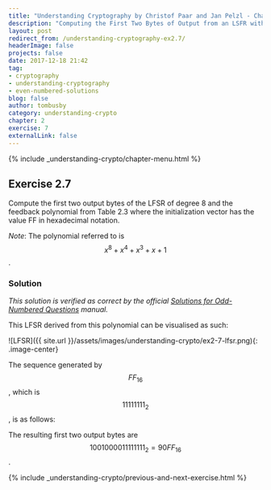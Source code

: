 ```yaml
---
title: "Understanding Cryptography by Christof Paar and Jan Pelzl - Chapter 2 Solutions - Ex2.7"
description: "Computing the First Two Bytes of Output from an LSFR with an 8th Degree Polynomial"
layout: post
redirect_from: /understanding-cryptography-ex2.7/
headerImage: false
projects: false
date: 2017-12-18 21:42
tag:
- cryptography
- understanding-cryptography
- even-numbered-solutions
blog: false
author: tombusby
category: understanding-crypto
chapter: 2
exercise: 7
externalLink: false
---
```


{% include _understanding-crypto/chapter-menu.html %}

## Exercise 2.7

Compute the first two output bytes of the LFSR of degree 8 and the feedback polynomial from Table 2.3 where the initialization vector has the value FF in hexadecimal notation.

*Note*: The polynomial referred to is $$x^8 + x^4 + x^3 + x + 1$$.

### Solution

*This solution is verified as correct by the official [Solutions for Odd-Numbered Questions](http://wiki.crypto.rub.de/Buch/en/download/Understanding_Cryptography_Odd_Solutions.pdf) manual.*

This LFSR derived from this polynomial can be visualised as such:

![LFSR]({{ site.url }}/assets/images/understanding-crypto/ex2-7-lfsr.png){: .image-center}

The sequence generated by $$FF_{16}$$, which is $$ 11111111_2 $$, is as follows:

<div style="text-align: center;">
<script type="math/tex">
\begin{array}{c c c c c c c c|c}
s_7 & s_6 & s_5 & s_4 & s_3 & s_2 & s_1 & s_0 & \text{Output} \\ \hline
1 & 1 & 1 & 1 & 1 & 1 & 1 & 1 & 1 \\
0 & 1 & 1 & 1 & 1 & 1 & 1 & 1 & 1 \\
0 & 0 & 1 & 1 & 1 & 1 & 1 & 1 & 1 \\
0 & 0 & 0 & 1 & 1 & 1 & 1 & 1 & 1 \\
0 & 0 & 0 & 0 & 1 & 1 & 1 & 1 & 1 \\
1 & 0 & 0 & 0 & 0 & 1 & 1 & 1 & 1 \\
0 & 1 & 0 & 0 & 0 & 0 & 1 & 1 & 1 \\
0 & 0 & 1 & 0 & 0 & 0 & 0 & 1 & 1 \\
1 & 0 & 0 & 1 & 0 & 0 & 0 & 0 & 0 \\
1 & 1 & 0 & 0 & 1 & 0 & 0 & 0 & 0 \\
1 & 1 & 1 & 0 & 0 & 1 & 0 & 0 & 0 \\
0 & 1 & 1 & 1 & 0 & 0 & 1 & 0 & 0 \\
0 & 0 & 1 & 1 & 1 & 0 & 0 & 1 & 1 \\
1 & 0 & 0 & 1 & 1 & 1 & 0 & 0 & 0 \\
0 & 1 & 0 & 0 & 1 & 1 & 1 & 0 & 0 \\
0 & 0 & 1 & 0 & 0 & 1 & 1 & 1 & 1
\end{array}
</script>
</div>

The resulting first two output bytes are $$ 1001000011111111_2 = {90FF}_{16} $$.

{% include _understanding-crypto/previous-and-next-exercise.html %}
